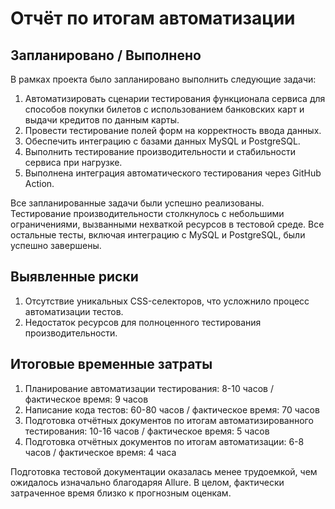 # Отчёт по итогам автоматизации

## Запланировано / Выполнено
В рамках проекта было запланировано выполнить следующие задачи:
1. Автоматизировать сценарии тестирования функционала сервиса для способов покупки билетов с использованием банковских карт и выдачи кредитов по данным карты.
2. Провести тестирование полей форм на корректность ввода данных.
3. Обеспечить интеграцию с базами данных MySQL и PostgreSQL.
4. Выполнить тестирование производительности и стабильности сервиса при нагрузке.
5. Выполнена интеграция автоматического тестирования через GitHub Action.

Все запланированные задачи были успешно реализованы. Тестирование производительности столкнулось с небольшими ограничениями, вызванными нехваткой ресурсов в тестовой среде. Все остальные тесты, включая интеграцию с MySQL и PostgreSQL, были успешно завершены.

## Выявленные риски
1. Отсутствие уникальных CSS-селекторов, что усложнило процесс автоматизации тестов.
2. Недостаток ресурсов для полноценного тестирования производительности.

## Итоговые временные затраты
1. Планирование автоматизации тестирования: 8-10 часов / фактическое время: 9 часов
2. Написание кода тестов: 60-80 часов / фактическое время: 70 часов
3. Подготовка отчётных документов по итогам автоматизированного тестирования: 10-16 часов / фактическое время: 5 часов
4. Подготовка отчётных документов по итогам автоматизации: 6-8 часов / фактическое время: 4 часа

Подготовка тестовой документации оказалась менее трудоемкой, чем ожидалось изначально благодаряя Allure. В целом, фактически затраченное время близко к прогнозным оценкам.
